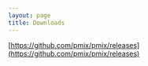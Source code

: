 ```yaml
---
layout: page
title: Downloads
---
```

[https://github.com/pmix/pmix/releases](https://github.com/pmix/pmix/releases)
